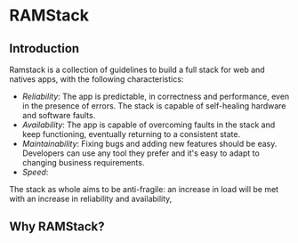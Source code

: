 # RAMStack
## Introduction

Ramstack is a collection of guidelines to build a full stack for web and natives apps, with the following characteristics:

 - *Reliability*: The app is predictable, in correctness and performance, even in the presence of errors. The stack is capable of self-healing hardware and software faults.
 - *Availability*:  The app is capable of overcoming faults in the stack and keep functioning, eventually returning to a consistent state. 
 - *Maintainability*: Fixing bugs and adding new features should be easy. Developers can use any tool they prefer and it's easy to adapt to changing business requirements.
 -  *Speed*:

The stack as whole aims to be anti-fragile: an increase in load will be met with an increase in reliability and availability, 

## Why RAMStack?
<!--stackedit_data:
eyJoaXN0b3J5IjpbLTE2MzY4NTEyMjksLTk3NzQ1NjQyNiw4MT
czMTAwMzYsMzM2NDA3Nzk3LC0yMDA0MzQwNTksLTE4Nzc1OTUy
NzVdfQ==
-->